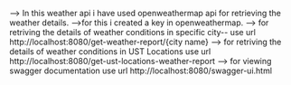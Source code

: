 --> In this weather api i have used openweathermap api for retrieving the  weather details.
-->for this i created a key in openweathermap.
--> for retriving the details of weather conditions in  specific city-- use url
     http://localhost:8080/get-weather-report/{city name}
--> for retriving the details of weather conditions in  UST Locations use url
    http://localhost:8080/get-ust-locations-weather-report
--> for viewing swagger documentation use url 
    http://localhost:8080/swagger-ui.html
